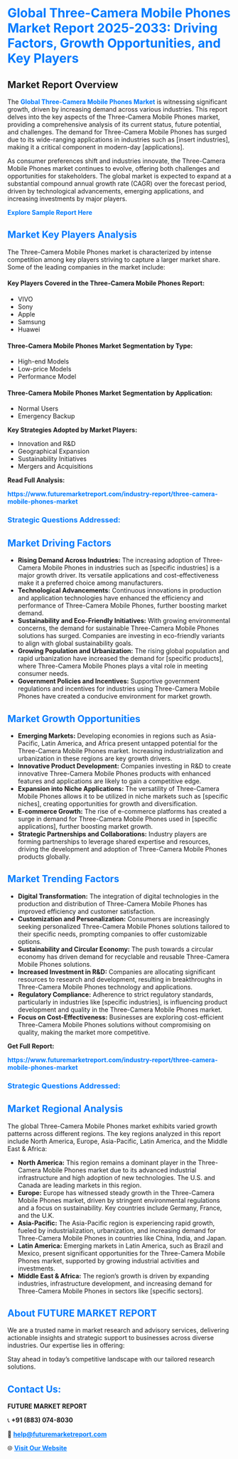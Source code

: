 <h1 style="color: #007BFF;">Global Three-Camera Mobile Phones Market Report 2025-2033: Driving Factors, Growth Opportunities, and Key Players</h1>

<section id="overview">
<h2>Market Report Overview</h2>
<p>The <a href="https://www.futuremarketreport.com/industry-report/three-camera-mobile-phones-market" style="color: #007BFF; text-decoration: none;"><strong>Global Three-Camera Mobile Phones Market</strong></a> is witnessing significant growth, driven by increasing demand across various industries. This report delves into the key aspects of the Three-Camera Mobile Phones market, providing a comprehensive analysis of its current status, future potential, and challenges. The demand for Three-Camera Mobile Phones has surged due to its wide-ranging applications in industries such as [insert industries], making it a critical component in modern-day [applications].</p>
<p>As consumer preferences shift and industries innovate, the Three-Camera Mobile Phones market continues to evolve, offering both challenges and opportunities for stakeholders. The global market is expected to expand at a substantial compound annual growth rate (CAGR) over the forecast period, driven by technological advancements, emerging applications, and increasing investments by major players.</p>
</section>

<section id="overview">
<p><a href="https://www.futuremarketreport.com/request-sample/reportId=115940" style="color: #007BFF; text-decoration: none;"><strong>Explore Sample Report Here</strong></a></p>
</section>

<section id="key-players">
<h2 style="color: #007BFF;">Market Key Players Analysis</h2>
<p>The Three-Camera Mobile Phones market is characterized by intense competition among key players striving to capture a larger market share. Some of the leading companies in the market include:</p>
<h4>Key Players Covered in the Three-Camera Mobile Phones Report:</h4>
<ul><li>VIVO</li><li>Sony</li><li>Apple</li><li>Samsung</li><li>Huawei</li></ul>
<h4>Three-Camera Mobile Phones Market Segmentation by Type:</h4>
<ul><li>High-end Models</li><li>Low-price Models</li><li>Performance Model</li></ul>

<h4>Three-Camera Mobile Phones Market Segmentation by Application:</h4>
<ul><li>Normal Users</li><li>Emergency Backup</li></ul>
<p><strong>Key Strategies Adopted by Market Players:</strong></p>
<ul>
<li>Innovation and R&D</li>
<li>Geographical Expansion</li>
<li>Sustainability Initiatives</li>
<li>Mergers and Acquisitions</li>
</ul>
</section>

<section>
<p><strong>Read Full Analysis: </strong></p><a href="https://www.futuremarketreport.com/industry-report/three-camera-mobile-phones-market" style="color: #007BFF; text-decoration: none;"><strong>https://www.futuremarketreport.com/industry-report/three-camera-mobile-phones-market</strong></a>
<h3 style="color: #007BFF;">Strategic Questions Addressed:</h3>
</section>

<section id="driving-factors">
<h2 style="color: #007BFF;">Market Driving Factors</h2>
<ul>
<li><strong>Rising Demand Across Industries:</strong> The increasing adoption of Three-Camera Mobile Phones in industries such as [specific industries] is a major growth driver. Its versatile applications and cost-effectiveness make it a preferred choice among manufacturers.</li>
<li><strong>Technological Advancements:</strong> Continuous innovations in production and application technologies have enhanced the efficiency and performance of Three-Camera Mobile Phones, further boosting market demand.</li>
<li><strong>Sustainability and Eco-Friendly Initiatives:</strong> With growing environmental concerns, the demand for sustainable Three-Camera Mobile Phones solutions has surged. Companies are investing in eco-friendly variants to align with global sustainability goals.</li>
<li><strong>Growing Population and Urbanization:</strong> The rising global population and rapid urbanization have increased the demand for [specific products], where Three-Camera Mobile Phones plays a vital role in meeting consumer needs.</li>
<li><strong>Government Policies and Incentives:</strong> Supportive government regulations and incentives for industries using Three-Camera Mobile Phones have created a conducive environment for market growth.</li>
</ul>
</section>

<section id="growth-opportunities">
<h2 style="color: #007BFF;">Market Growth Opportunities</h2>
<ul>
<li><strong>Emerging Markets:</strong> Developing economies in regions such as Asia-Pacific, Latin America, and Africa present untapped potential for the Three-Camera Mobile Phones market. Increasing industrialization and urbanization in these regions are key growth drivers.</li>
<li><strong>Innovative Product Development:</strong> Companies investing in R&D to create innovative Three-Camera Mobile Phones products with enhanced features and applications are likely to gain a competitive edge.</li>
<li><strong>Expansion into Niche Applications:</strong> The versatility of Three-Camera Mobile Phones allows it to be utilized in niche markets such as [specific niches], creating opportunities for growth and diversification.</li>
<li><strong>E-commerce Growth:</strong> The rise of e-commerce platforms has created a surge in demand for Three-Camera Mobile Phones used in [specific applications], further boosting market growth.</li>
<li><strong>Strategic Partnerships and Collaborations:</strong> Industry players are forming partnerships to leverage shared expertise and resources, driving the development and adoption of Three-Camera Mobile Phones products globally.</li>
</ul>
</section>

<section id="trending-factors">
<h2 style="color: #007BFF;">Market Trending Factors</h2>
<ul>
<li><strong>Digital Transformation:</strong> The integration of digital technologies in the production and distribution of Three-Camera Mobile Phones has improved efficiency and customer satisfaction.</li>
<li><strong>Customization and Personalization:</strong> Consumers are increasingly seeking personalized Three-Camera Mobile Phones solutions tailored to their specific needs, prompting companies to offer customizable options.</li>
<li><strong>Sustainability and Circular Economy:</strong> The push towards a circular economy has driven demand for recyclable and reusable Three-Camera Mobile Phones solutions.</li>
<li><strong>Increased Investment in R&D:</strong> Companies are allocating significant resources to research and development, resulting in breakthroughs in Three-Camera Mobile Phones technology and applications.</li>
<li><strong>Regulatory Compliance:</strong> Adherence to strict regulatory standards, particularly in industries like [specific industries], is influencing product development and quality in the Three-Camera Mobile Phones market.</li>
<li><strong>Focus on Cost-Effectiveness:</strong> Businesses are exploring cost-efficient Three-Camera Mobile Phones solutions without compromising on quality, making the market more competitive.</li>
</ul>
</section>

<section>
<p><strong>Get Full Report: </strong></p><a href="https://www.futuremarketreport.com/industry-report/three-camera-mobile-phones-market" style="color: #007BFF; text-decoration: none;"><strong>https://www.futuremarketreport.com/industry-report/three-camera-mobile-phones-market</strong></a>
<h3 style="color: #007BFF;">Strategic Questions Addressed:</h3>
</section>


<section id="regional-analysis">
<h2 style="color: #007BFF;">Market Regional Analysis</h2>
<p>The global Three-Camera Mobile Phones market exhibits varied growth patterns across different regions. The key regions analyzed in this report include North America, Europe, Asia-Pacific, Latin America, and the Middle East & Africa:</p>
<ul>
<li><strong>North America:</strong> This region remains a dominant player in the Three-Camera Mobile Phones market due to its advanced industrial infrastructure and high adoption of new technologies. The U.S. and Canada are leading markets in this region.</li>
<li><strong>Europe:</strong> Europe has witnessed steady growth in the Three-Camera Mobile Phones market, driven by stringent environmental regulations and a focus on sustainability. Key countries include Germany, France, and the U.K.</li>
<li><strong>Asia-Pacific:</strong> The Asia-Pacific region is experiencing rapid growth, fueled by industrialization, urbanization, and increasing demand for Three-Camera Mobile Phones in countries like China, India, and Japan.</li>
<li><strong>Latin America:</strong> Emerging markets in Latin America, such as Brazil and Mexico, present significant opportunities for the Three-Camera Mobile Phones market, supported by growing industrial activities and investments.</li>
<li><strong>Middle East & Africa:</strong> The region’s growth is driven by expanding industries, infrastructure development, and increasing demand for Three-Camera Mobile Phones in sectors like [specific sectors].</li>
</ul>
</section>

<footer>
<h2 style="color: #007BFF;">About FUTURE MARKET REPORT</h2>
<p>We are a trusted name in market research and advisory services, delivering actionable insights and strategic support to businesses across diverse industries. Our expertise lies in offering:</p>

<p>Stay ahead in today’s competitive landscape with our tailored research solutions.</p>

<h2 style="color: #007BFF;">Contact Us:</h2>
<p><strong>FUTURE MARKET REPORT</strong></p>
<p>📞 <strong>+91 (883) 074-8030</strong></p>
<p>📧 <strong><a href="mailto:help@futuremarketreport.com" style="color: #007BFF;">help@futuremarketreport.com</a></strong></p>
<p>🌐 <strong><a href="https://www.futuremarketreport.com/" style="color: #007BFF;">Visit Our Website</a></strong></p>
</footer>